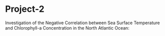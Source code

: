 # Project-2
Investigation of the Negative Correlation between Sea Surface Temperature and Chlorophyll-a Concentration in the North Atlantic Ocean:
